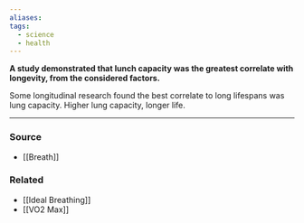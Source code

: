 ```yaml
---
aliases: 
tags:
  - science
  - health
---
```

**A study demonstrated that lunch capacity was the greatest correlate with longevity, from the considered factors.**

Some longitudinal research found the best correlate to long lifespans was lung capacity. Higher lung capacity, longer life.

---

### Source
- [[Breath]]

### Related
- [[Ideal Breathing]] 
- [[VO2 Max]]